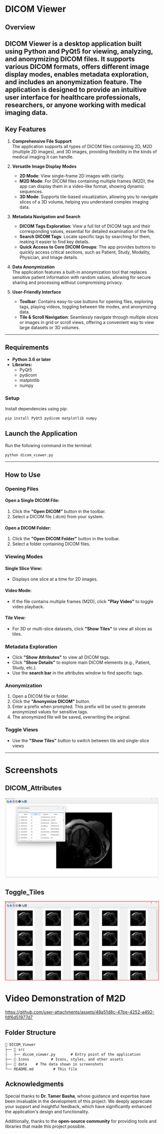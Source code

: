 # DICOM Viewer
## Overview

DICOM Viewer is a desktop application built using Python and PyQt5 for viewing, analyzing, and anonymizing DICOM files. It supports various DICOM formats, offers different image display modes, enables metadata exploration, and includes an anonymization feature. The application is designed to provide an intuitive user interface for healthcare professionals, researchers, or anyone working with medical imaging data.
---
## Key Features

1. **Comprehensive File Support**  
   The application supports all types of DICOM files containing 2D, M2D (multiple 2D images), and 3D images, providing flexibility in the kinds of medical imaging it can handle.

2. **Versatile Image Display Modes**  
   - **2D Mode**: View single-frame 2D images with clarity.  
   - **M2D Mode**: For DICOM files containing multiple frames (M2D), the app can display them in a video-like format, showing dynamic sequences.  
   - **3D Mode**: Supports tile-based visualization, allowing you to navigate slices of a 3D volume, helping you understand complex imaging data.

3. **Metadata Navigation and Search**  
   - **DICOM Tags Exploration**: View a full list of DICOM tags and their corresponding values, essential for detailed examination of the file.  
   - **Search DICOM Tags**: Locate specific tags by searching for them, making it easier to find key details.  
   - **Quick Access to Core DICOM Groups**: The app provides buttons to quickly access critical sections, such as Patient, Study, Modality, Physician, and Image details.

4. **Data Anonymization**  
   The application features a built-in anonymization tool that replaces sensitive patient information with random values, allowing for secure sharing and processing without compromising privacy.

5. **User-Friendly Interface**  
   - **Toolbar**: Contains easy-to-use buttons for opening files, exploring tags, playing videos, toggling between tile modes, and anonymizing data.  
   - **Tile & Scroll Navigation**: Seamlessly navigate through multiple slices or images in grid or scroll views, offering a convenient way to view large datasets or 3D volumes.

---
## Requirements
- **Python 3.6 or later**
- **Libraries:**
  - PyQt5
  - pydicom
  - matplotlib
  - numpy

### Setup
Install dependencies using pip:
```bash
pip install PyQt5 pydicom matplotlib numpy
```

## Launch the Application
Run the following command in the terminal:
```bash
python dicom_viewer.py
```
---
## How to Use

### Opening Files
#### Open a Single DICOM File:
1. Click the **"Open DICOM"** button in the toolbar.
2. Select a DICOM file (.dcm) from your system.

#### Open a DICOM Folder:
1. Click the **"Open DICOM Folder"** button in the toolbar.
2. Select a folder containing DICOM files.

### Viewing Modes
#### Single Slice View:
- Displays one slice at a time for 2D images.

#### Video Mode:
- If the file contains multiple frames (M2D), click **"Play Video"** to toggle video playback.

#### Tile View:
- For 3D or multi-slice datasets, click **"Show Tiles"** to view all slices as tiles.

### Metadata Exploration
- Click **"Show Attributes"** to view all DICOM tags.
- Click **"Show Details"** to explore main DICOM elements (e.g., Patient, Study, etc.).
- Use the **search bar** in the attributes window to find specific tags.

### Anonymization
1. Open a DICOM file or folder.
2. Click the **"Anonymize DICOM"** button.
3. Enter a prefix when prompted. This prefix will be used to generate anonymized values for sensitive tags.
4. The anonymized file will be saved, overwriting the original.

### Toggle Views
- Use the **"Show Tiles"** button to switch between tile and single-slice views

---
# Screenshots

## DICOM_Attributes 

![DICOM_Attributes](Images/DICOM_Attributes.png)  

## Toggle_Tiles

![DICOM_Attributes](Images/Toggle_Tiles.png)  


# Video Demonstration of M2D
https://github.com/user-attachments/assets/48a51d8c-47be-4252-a492-fdf6d51977d7



## Folder Structure
```plaintext
📂 DICOM_Viewer
├── 📂 src
│   ├── dicom_viewer.py       # Entry point of the application
├── 📂 Icons          # Icons, styles, and other assets
├── 📂 data    # The data shown in screenshots
└── README.md         # This file
```


## Acknowledgments
Special thanks to **Dr. Tamer Basha**, whose guidance and expertise have been invaluable in the development of this project. We deeply appreciate your support and insightful feedback, which have significantly enhanced the application's design and functionality.

Additionally, thanks to the **open-source community** for providing tools and libraries that made this project possible.

